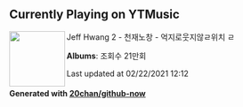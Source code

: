 ## Currently Playing on YTMusic

[<img align="left" width="100" src="https://i.ytimg.com/vi/aElCJOA-orM/sddefault.jpg?sqp=-oaymwEWCJADEOEBIAQqCghqEJQEGHgg6AJIWg&rs">](https://music.youtube.com/channel/UC96bNVF-1CWoa2sQesTtuQQ)

Jeff Hwang 2 - 천재노창 - 억지로웃지않ㄹ위치 ㄹ

**Albums**: 조회수 21만회

Last updated at 02/22/2021 12:12

#### Generated with [20chan/github-now](https://github.com/20chan/github-now)


<!--
**20chan/20chan** is a ✨ _special_ ✨ repository because its `README.md` (this file) appears on your GitHub profile.

Here are some ideas to get you started:

- 🔭 I’m currently working on ...
- 🌱 I’m currently learning ...
- 👯 I’m looking to collaborate on ...
- 🤔 I’m looking for help with ...
- 💬 Ask me about ...
- 📫 How to reach me: ...
- 😄 Pronouns: ...
- ⚡ Fun fact: ...
-->
